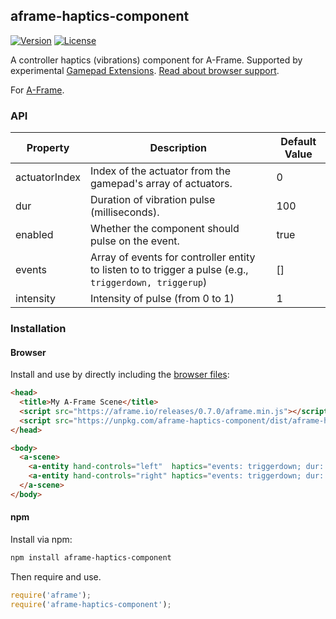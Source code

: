 ## aframe-haptics-component

[![Version](http://img.shields.io/npm/v/aframe-haptics-component.svg?style=flat-square)](https://npmjs.org/package/aframe-haptics-component)
[![License](http://img.shields.io/npm/l/aframe-haptics-component.svg?style=flat-square)](https://npmjs.org/package/aframe-haptics-component)

A controller haptics (vibrations) component for A-Frame. Supported by
experimental [Gamepad
Extensions](https://w3c.github.io/gamepad/extensions.html#dom-gamepadhapticactuator). [Read about browser support](https://developer.mozilla.org/en-US/docs/Web/API/Gamepad/hapticActuators).

For [A-Frame](https://aframe.io).

### API

| Property      | Description                                                                                            | Default Value |
| --------      | -----------                                                                                            | ------------- |
| actuatorIndex | Index of the actuator from the gamepad's array of actuators.                                           | 0             |
| dur           | Duration of vibration pulse (milliseconds).                                                            | 100           |
| enabled       | Whether the component should pulse on the event.                                                       | true          |
| events        | Array of events for controller entity to listen to to trigger a pulse (e.g., `triggerdown, triggerup`) | []            |
| intensity     | Intensity of pulse (from 0 to 1)                                                                       | 1             |

### Installation

#### Browser

Install and use by directly including the [browser files](dist):

```html
<head>
  <title>My A-Frame Scene</title>
  <script src="https://aframe.io/releases/0.7.0/aframe.min.js"></script>
  <script src="https://unpkg.com/aframe-haptics-component/dist/aframe-haptics-component.min.js"></script>
</head>

<body>
  <a-scene>
    <a-entity hand-controls="left"  haptics="events: triggerdown; dur: 1000; intensity: 0.5"></a-entity>
    <a-entity hand-controls="right" haptics="events: triggerdown; dur: 500; intensity: 1"></a-entity>
  </a-scene>
</body>
```

#### npm

Install via npm:

```bash
npm install aframe-haptics-component
```

Then require and use.

```js
require('aframe');
require('aframe-haptics-component');
```
